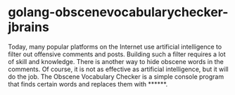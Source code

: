 # golang-obscenevocabularychecker-jbrains
 Today, many popular platforms on the Internet use artificial intelligence to filter out offensive comments and posts. Building such a filter requires a lot of skill and knowledge. There is another way to hide obscene words in the comments. Of course, it is not as effective as artificial intelligence, but it will do the job. The Obscene Vocabulary Checker is a simple console program that finds certain words and replaces them with ******.
